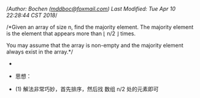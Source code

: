 /*Author: Bochen (mddboc@foxmail.com)
Last Modified: Tue Apr 10 22:28:44 CST 2018*/

/*Given an array of size n, find the majority element. The majority element is the element that appears more than ⌊ n/2 ⌋ times.

 You may assume that the array is non-empty and the majority element always exist in the array.*/


 
* 
* 思想：

* (1) 解法非常巧妙，首先排序，然后找 数组 n/2 处的元素即可